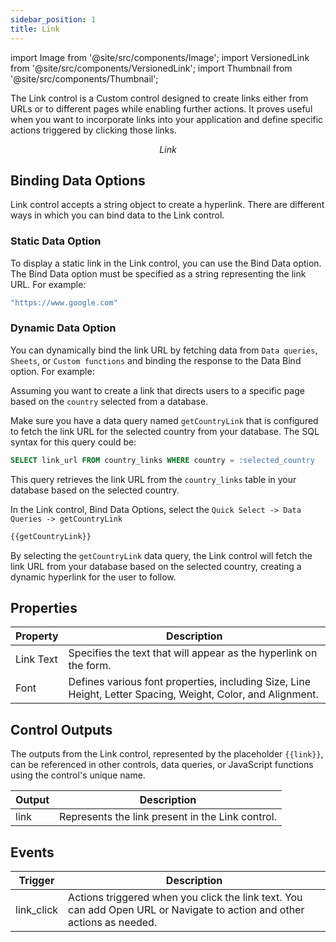 ```yaml
---
sidebar_position: 1
title: Link
---
```


import Image from '@site/src/components/Image';
import VersionedLink from '@site/src/components/VersionedLink';
import Thumbnail from '@site/src/components/Thumbnail';

The Link control is a Custom control designed to create links either from URLs or to different pages while enabling further actions. It proves useful when you want to incorporate links into your application and define specific actions triggered by clicking those links.

<figure>
  <Thumbnail src="/img/reference/controls/link/preview.jpg" alt="Link" />
  <figcaption align = "center"><i>Link</i></figcaption>
</figure>

## Binding Data Options

Link control accepts a string object to create a hyperlink. There are different ways in which you can bind data to the Link control.

### Static Data Option

To display a static link in the Link control, you can use the Bind Data option. The Bind Data option must be specified as a string representing the link URL. For example:

```js
"https://www.google.com"
```

### Dynamic Data Option

You can dynamically bind the link URL by fetching data from `Data queries`, `Sheets`, or `Custom functions` and binding the response to the Data Bind option. For example:

Assuming you want to create a link that directs users to a specific page based on the `country` selected from a database.

Make sure you have a data query named `getCountryLink` that is configured to fetch the link URL for the selected country from your database. The SQL syntax for this query could be:

```sql
SELECT link_url FROM country_links WHERE country = :selected_country
```

This query retrieves the link URL from the `country_links` table in your database based on the selected country.

In the Link control, Bind Data Options, select the `Quick Select -> Data Queries -> getCountryLink`

```js
{{getCountryLink}}
```

By selecting the `getCountryLink` data query, the Link control will fetch the link URL from your database based on the selected country, creating a dynamic hyperlink for the user to follow.

## Properties

| Property   | Description                                                                                           |
|------------|-------------------------------------------------------------------------------------------------------|
| Link Text  | Specifies the text that will appear as the hyperlink on the form.                                   |
| Font       | Defines various font properties, including Size, Line Height, Letter Spacing, Weight, Color, and Alignment. |

## Control Outputs

The outputs from the Link control, represented by the placeholder `{{link}}`, can be referenced in other controls, data queries, or JavaScript functions using the control's unique name.

| Output       | Description                                                                                                  |
|--------------|--------------------------------------------------------------------------------------------------------------|
| link    | Represents the link present in the Link control.                        |

## Events

| Trigger      | Description                                                                                                      |
|--------------|------------------------------------------------------------------------------------------------------------------|
| link_click   | Actions triggered when you click the link text. You can add Open URL or Navigate to action and other actions as needed. |